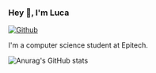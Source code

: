 ### Hey 👋, I'm Luca

[![Github](https://img.shields.io/github/followers/lucamartinet7?label=Follow&style=social)](https://github.com/lucamartinet7)

I'm a computer science student at Epitech.


![Anurag's GitHub stats](https://github-readme-stats.vercel.app/api?username=lucamartinet7&show_icons=true&theme=transparent)
